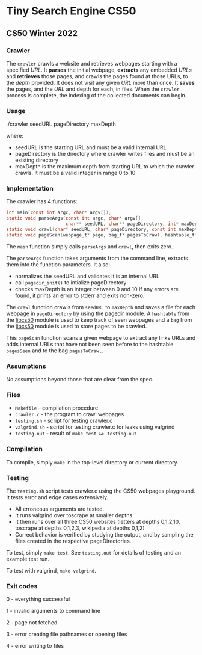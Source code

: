 # Tiny Search Engine CS50
## CS50 Winter 2022

### Crawler

The `crawler` crawls a website and retrieves webpages starting with a specified _URL_. 
It **parses** the initial webpage, **extracts** any embedded _URLs_ and **retrieves** those pages, and crawls the pages found at those URLs, to the _depth_ provided.
It does not visit any given _URL_ more than once. 
It **saves** the pages, and the _URL_ and depth for each, in files. 
When the `crawler` process is complete, the indexing of the collected documents can begin.

### Usage

./crawler seedURL pageDirectory maxDepth

where:
- seedURL is the starting URL and must be a valid internal URL
- pageDirectory is the directory where crawler writes files and must be an existing directory
- maxDepth is the maximum depth from starting URL to which the crawler crawls. It must be a valid integer in range 0 to 10

### Implementation

The crawler has 4 functions:
```c
int main(const int argc, char* argv[]);
static void parseArgs(const int argc, char* argv[],
                      char** seedURL, char** pageDirectory, int* maxDepth);
static void crawl(char* seedURL, char* pageDirectory, const int maxDepth);
static void pageScan(webpage_t* page, bag_t* pagesToCrawl, hashtable_t* pagesSeen);
```
The `main` function simply calls `parseArgs` and `crawl`, then exits zero.

The `parseArgs` function takes arguments from the command line, extracts them into the function parameters. It also: 
- normalizes the seedURL and validates it is an internal URL
- call `pagedir_init()` to intialize pageDirectory
- checks maxDepth is an integer between 0 and 10
If any errors are found, it prints an error to stderr and exits non-zero.

The `crawl` function crawls from `seedURL` to `maxDepth` and saves a file for each webpage in `pageDirectory` by using the [pagedir](../common/README.md) module.
A `hashtable` from the [libcs50](../libscs50) module is used to keep track of seen webpages and a `bag` from the [libcs50](../libscs50) module is used to store pages to be crawled.

This `pageScan` function scans a given webpage to extract any links URLs and adds internal URLs that have not been seen before to the hashtable `pagesSeen` and to the bag `pagesToCrawl`.

### Assumptions

No assumptions beyond those that are clear from the spec.

### Files

* `Makefile` - compilation procedure
* `crawler.c` - the program to crawl webpages
* `testing.sh` - script for testing crawler.c
* `valgrind.sh` - script for testing crawler.c for leaks using valgrind
* `testing.out` - result of `make test &> testing.out`

### Compilation

To compile, simply `make` in the top-level directory or current directory.

### Testing

The `testing.sh` script tests crawler.c using the CS50 webpages playground.
It tests error and edge cases extensively.
- All erroneous arguments are tested. 
- It runs valgrind over toscrape at smaller depths.
- It then runs over all three CS50 websites (letters at depths 0,1,2,10, toscrape at depths 0,1,2,3, wikipedia at depths 0,1,2)
- Correct behavior is verified by studying the output, and by sampling the files created in the respective pageDirectories.

To test, simply `make test`.
See `testing.out` for details of testing and an example test run.

To test with valgrind, `make valgrind`.

### Exit codes
0 - everything successful

1 - invalid arguments to command line

2 - page not fetched

3 - error creating file pathnames or opening files

4 - error writing to files
